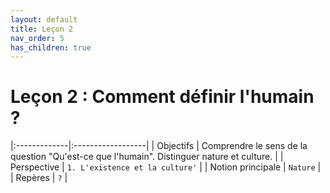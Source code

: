 ```yaml
---
layout: default
title: Leçon 2
nav_order: 5
has_children: true
---
```


# Leçon 2 : Comment définir l'humain ?

|:-------------|:------------------|
| Objectifs           | Comprendre le sens de la question "Qu'est-ce que l'humain". Distinguer nature et culture. | 
| Perspective           | `1. L'existence et la culture'` | 
| Notion principale | `Nature`   | 
| Repères           | `?` | 